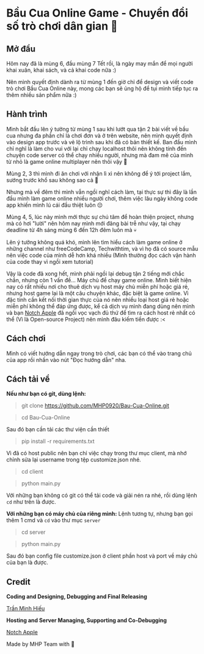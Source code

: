 # Bầu Cua Online Game - Chuyển đổi số trò chơi dân gian 🐧
## Mở đầu
Hôm nay đã là mùng 6, đầu mùng 7 Tết rồi, là ngày may mắn để mọi người khai xuân, khai sách, và cả khai code nữa :)

Nên mình quyết định dành ra từ mùng 1 đến giờ chỉ để design và viết code trò chơi Bầu Cua Online này, mong các bạn sẽ ủng hộ để tụi mình tiếp tục ra thêm nhiều sản phẩm nữa :)
## Hành trình
Mình bắt đầu lên ý tưởng từ mùng 1 sau khi lướt qua tận 2 bài viết về bầu cua nhưng đa phần chỉ là chơi đơn và ở trên website, nên mình quyết định vào design app trước và vẻ lộ trình sau khi đã có bản thiết kế. Ban đầu mình chỉ nghĩ là làm cho vui với lại chỉ chạy localhost thôi nên không tính đến chuyện code server có thể chạy nhiều người, nhưng mà đam mê của mình từ nhỏ là game online multiplayer nên thôi vậy 🤡

Mùng 2, 3 thì mình đi ăn chơi với nhận lì xì nên không để ý tới project lắm, sướng trước khổ sau không sao cả 🐧

Nhưng mà về đêm thì mình vẫn ngồi nghĩ cách làm, tại thực sự thì đây là lần đầu mình làm game online nhiều người chơi, thêm việc lâu ngày không code app khiến mình lú cái đầu thiệt luôn 😔

Mùng 4, 5, lúc này mình mới thực sự chú tâm để hoàn thiện project, nhưng mà có hơi "lười" nên hôm nay mình mới đăng bài trễ như vậy, tại chạy deadline từ 4h sáng mùng 6 đến 12h đêm luôn mà 💀

Lên ý tưởng không quá khó, mình lên tìm hiểu cách làm game online ở những channel như freeCodeCamp, Techwithtim, và vì họ đã có source mẫu nên việc code của mình dễ hơn khá nhiều (Mình thường đọc cách vận hành của code thay vì ngồi xem tutorial)

Vậy là code đã xong hết, mình phải ngồi lại debug tận 2 tiếng mới chắc chắn, nhưng còn 1 vấn đề... Máy chủ để chạy game online. Mình biết hiện nay có rất nhiều nơi cho thuê dịch vụ host máy chủ miễn phí hoặc giá rẻ, nhưng host game lại là một câu chuyện khác, đặc biệt là game online. Vì đặc tính cần kết nối thời gian thực của nó nên nhiều loại host giá rẻ hoặc miễn phí không thể đáp ứng được, kể cả dịch vụ mình đang dùng nên mình và bạn [Notch Apple](https://www.facebook.com/notchapple1703) đã ngồi vọc vạch đủ thứ để tìm ra cách host rẻ nhất có thể (Vì là Open-source Project) nên mình đâu kiếm tiền được :<
## Cách chơi
Mình có viết hướng dẫn ngay trong trò chơi, các bạn có thể vào trang chủ của app rồi nhấn vào nút "Đọc hướng dẫn" nha.
## Cách tải về
**Nếu như bạn có git, dùng lệnh:**
> git clone https://github.com/MHP0920/Bau-Cua-Online.git

> cd Bau-Cua-Online

Sau đó bạn cần tải các thư viện cần thiết
> pip install -r requirements.txt

Vì đã có host public nên bạn chỉ việc chạy trong thư mục client, mà nhớ chỉnh sửa lại username trong tệp customize.json nhé.
> cd client

> python main.py

Với những bạn không có git có thể tải code và giải nén ra nhé, rồi dùng lệnh `cd` như trên là được.

**Với những bạn có máy chủ của riêng mình:**
Lệnh tương tự, nhưng bạn gọi thêm 1 cmd và `cd` vào thư mục `server`
> cd server

> python main.py

Sau đó bạn config file customize.json ở client phần host và port về máy chủ của bạn là được.
## Credit
**Coding and Designing, Debugging and Final Releasing**

[Trần Minh Hiếu](https://facebook.com/py.hacker.hieu)

**Hosting and Server Managing, Supporting and Co-Debugging**

[Notch Apple](https://www.facebook.com/notchapple1703)

Made by MHP Team with 💖
